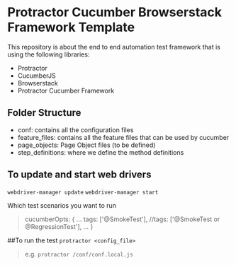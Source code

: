 # Protractor Cucumber Browserstack Framework Template


This repository is about the end to end automation test framework that is using the following libraries:

- Protractor
- CucumberJS
- Browserstack
- Protractor Cucumber Framework

## Folder Structure

- conf: contains all the configuration files
- feature_files: contains all the feature files that can be used by cucumber
- page_objects: Page Object files (to be defined)
- step_definitions: where we define the method definitions

## To update and start web drivers
`webdriver-manager update`
`webdriver-manager start`

Which test scenarios you want to run
>
>    cucumberOpts: {
>      ...
>      tags: ['@SmokeTest'],
>      //tags: ['@SmokeTest or @RegressionTest'],
>      ...
>    }
>

##To run the test
`protractor <config_file>`
>e.g. `protractor /conf/conf.local.js`